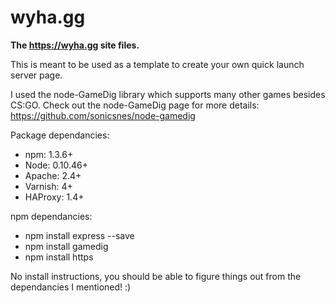 # wyha.gg
**The https://wyha.gg site files.**

This is meant to be used as a template to create your own quick launch server page. 

I used the node-GameDig library which supports many other games besides CS:GO. Check out the node-GameDig page for more details: https://github.com/sonicsnes/node-gamedig

Package dependancies:
 * npm: 1.3.6+
 * Node: 0.10.46+
 * Apache: 2.4+
 * Varnish: 4+
 * HAProxy: 1.4+

npm dependancies:
 * npm install express --save
 * npm install gamedig
 * npm install https 

No install instructions, you should be able to figure things out from the dependancies I mentioned! :)

